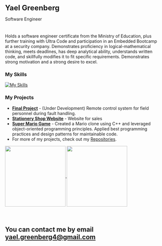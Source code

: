 <p>  <font size="+2"> <b> Yael Greenberg</b> </font> </p>
<p> Software Engineer</p>

#

Holds a software engineer certificate from the Ministry of Education, plus further training with Ultra
Code and participation in an Embedded Bootcamp at a security company. Demonstrates proficiency
in logical-mathematical thinking, meets deadlines, has deep analytical ability, understands written
code, and skillfully modifies it to fit specific requirements. Demonstrates strong motivation and a
strong desire to excel.

### My Skills 
[![My Skills](https://skillicons.dev/icons?i=cpp,py,c,raspberrypi,cmake,linux,git,github,cs,dotnet,java,js,ts,html,css,react,redux,angular,bootstrap,nodejs,mongodb,visualstudio,vscode,anaconda,idea,postman,stackoverflow,ai,pr)](https://skillicons.dev)


### My Projects
 - [**Final Project**](https://github.com/maintenance-system) - (Under Development) Remote control system for field personnel during fault handling.
 - [**Stationery Shop Website**](https://github.com/MyNameIsYg/stationery-shop-website) - Website for sales 
 - [**Super Mario Game**](https://github.com/MyNameIsYg/SuperMario) - Created a Mario clone using C++ and leveraged object-oriented programming principles. Applied best programming practices and design patterns for maintainable code.
 - For more of my projects, check out my [Repositories](https://github.com/MyNameIsYg?tab=repositories).


<a href="https://github.com/MyNameIsYg/convoychat">
  <img height=200 align="center" src="https://github-readme-stats.vercel.app/api/top-langs?username=MyNameIsYg&layout=compact&langs_count=8&card_width=320" />
</a>
<a href="https://github.com/MyNameIsYg/github-readme-stats">
  <img height=200 align="center" src="https://github-readme-stats.vercel.app/api?username=MyNameIsYg" />
</a>
<br><br><br>

###

## <b>You can contact me by email [yael.greenberg4@gmail.com](mailto:yael.greenberg4@gmail.com)</b>



<!--
**MyNameIsYg/MyNameIsYg** is a ✨ _special_ ✨ repository because its `README.md` (this file) appears on your GitHub profile.

Here are some ideas to get you started:

- 🔭 I’m currently working on ...
- 🌱 I’m currently learning ...
- 👯 I’m looking to collaborate on ...
- 🤔 I’m looking for help with ...
- 💬 Ask me about ...
- 📫 How to reach me: ...
- 😄 Pronouns: ...
- ⚡ Fun fact: ...
-->
